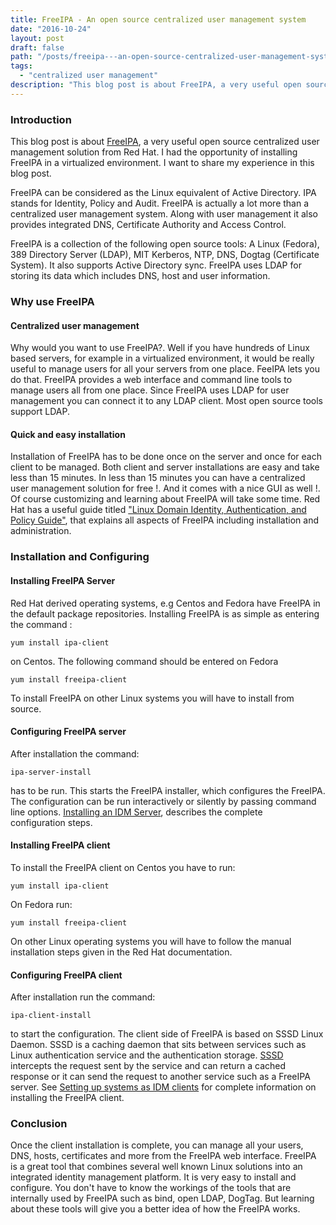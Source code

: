 ```yaml
---
title: FreeIPA - An open source centralized user management system
date: "2016-10-24"
layout: post
draft: false
path: "/posts/freeipa---an-open-source-centralized-user-management-system"
tags:
  - "centralized user management"
description: "This blog post is about FreeIPA, a very useful open source centralized user management solution from Red Hat. I had the opportunity of installing FreeIPA in a virtualized environment. I want to share my experience in this blog post."
---
```


### Introduction
This blog post is about [FreeIPA](http://www.freeipa.org/), a very useful open source centralized user management solution from Red Hat. I had the opportunity of installing FreeIPA in a virtualized environment. I want to share my experience in this blog post.

FreeIPA can be considered as the Linux equivalent of Active Directory. IPA stands for Identity, Policy and Audit. FreeIPA is actually a lot more than a centralized user management system. Along with user management it also provides integrated DNS, Certificate Authority and Access Control.

FreeIPA is a collection of the following open source tools: A Linux (Fedora), 389 Directory Server (LDAP), MIT Kerberos, NTP, DNS, Dogtag (Certificate System). It also supports Active Directory sync. FreeIPA uses LDAP for storing its data which includes DNS, host and user information.

### Why use FreeIPA

#### Centralized user management
Why would you want to use FreeIPA?. Well if you have hundreds of Linux based servers, for example in a virtualized environment, it would be really useful to manage users for all your servers from one place. FeeIPA lets you do that. FreeIPA provides a web interface and command line tools to manage users all from one place. Since FreeIPA uses LDAP for user management you can connect it to any LDAP client. Most open source tools support LDAP.

#### Quick and easy installation
Installation of FreeIPA has to be done once on the server and once for each client to be managed. Both client and server installations are easy and take less than 15 minutes. In less than 15 minutes you can have a centralized user management solution for free !. And it comes with a nice GUI as well !. Of course customizing and learning about FreeIPA will take some time. Red Hat has a useful guide titled ["Linux Domain Identity, Authentication, and Policy Guide"](https://access.redhat.com/documentation/en-US/Red_Hat_Enterprise_Linux/7/html/Linux_Domain_Identity_Authentication_and_Policy_Guide/index.html), that explains all aspects of FreeIPA including installation and administration.

### Installation and Configuring

#### Installing FreeIPA Server
Red Hat derived operating systems, e.g Centos and Fedora have FreeIPA in the default package repositories. Installing FreeIPA is as simple as entering the command :

```
yum install ipa-client
```

on Centos. The following command should be entered on Fedora

```
yum install freeipa-client
```

To install FreeIPA on other Linux systems you will have to install from source.

#### Configuring FreeIPA server
After installation the command:

```
ipa-server-install
```

has to be run. This starts the FreeIPA installer, which configures the FreeIPA. The configuration can be run interactively or silently by passing command line options. [Installing an IDM Server](https://access.redhat.com/documentation/en-US/Red_Hat_Enterprise_Linux/7/html/Linux_Domain_Identity_Authentication_and_Policy_Guide/installing-ipa.html), describes the complete configuration steps.

#### Installing FreeIPA client
To install the FreeIPA client on Centos you have to run:

```
yum install ipa-client
```

On Fedora run:

```
yum install freeipa-client
```

On other Linux operating systems you will have to follow the manual installation steps given in the Red Hat documentation.

#### Configuring FreeIPA client
After installation run the command:

```
ipa-client-install
```

to start the configuration. The client side of FreeIPA is based on SSSD Linux Daemon. SSSD is a caching daemon that sits between services such as Linux authentication service and the authentication storage. [SSSD](https://fedorahosted.org/sssd/) intercepts the request sent by the service and can return a cached response or it can send the request to another service such as a FreeIPA server. See [Setting up systems as IDM clients](https://access.redhat.com/documentation/en-US/Red_Hat_Enterprise_Linux/7/html/Linux_Domain_Identity_Authentication_and_Policy_Guide/setting-up-clients.html) for complete information on installing the FreeIPA client.

### Conclusion
Once the client installation is complete, you can manage all your users, DNS, hosts, certificates and more from the FreeIPA web interface. FreeIPA is a great tool that combines several well known Linux solutions into an integrated identity management platform. It is very easy to install and configure. You don't have to know the workings of the tools that are internally used by FreeIPA such as bind, open LDAP, DogTag. But learning about these tools will give you a better idea of how the FreeIPA works.
